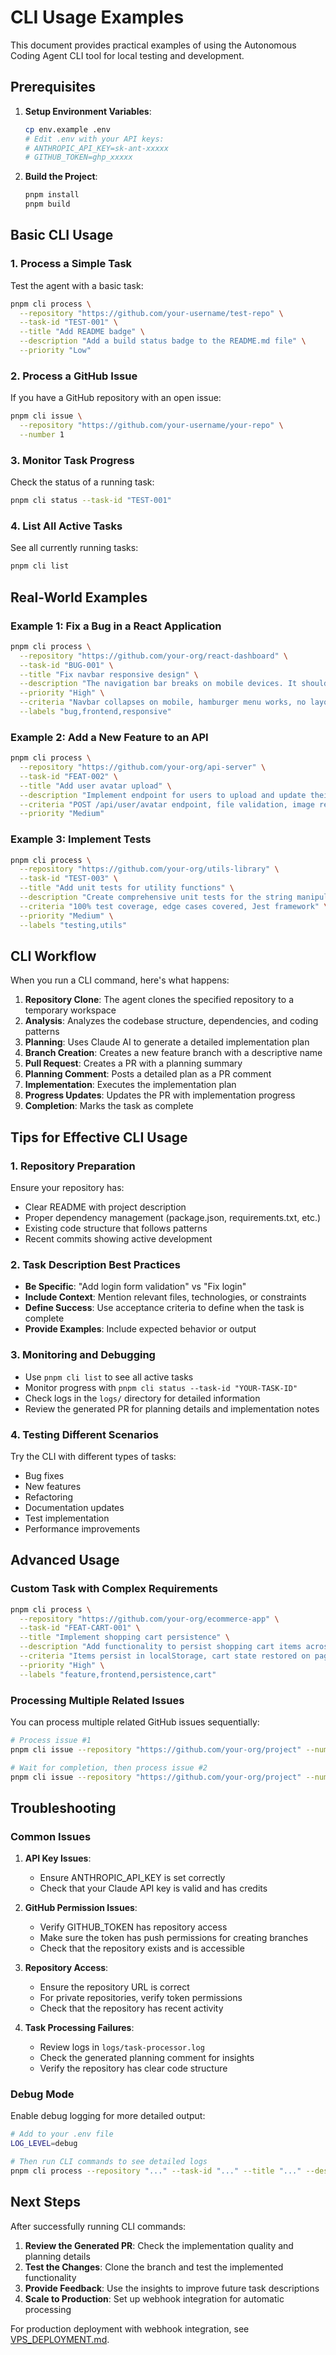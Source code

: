 # CLI Usage Examples

This document provides practical examples of using the Autonomous Coding Agent CLI tool for local testing and development.

## Prerequisites

1. **Setup Environment Variables**:
   ```bash
   cp env.example .env
   # Edit .env with your API keys:
   # ANTHROPIC_API_KEY=sk-ant-xxxxx
   # GITHUB_TOKEN=ghp_xxxxx
   ```

2. **Build the Project**:
   ```bash
   pnpm install
   pnpm build
   ```

## Basic CLI Usage

### 1. Process a Simple Task

Test the agent with a basic task:

```bash
pnpm cli process \
  --repository "https://github.com/your-username/test-repo" \
  --task-id "TEST-001" \
  --title "Add README badge" \
  --description "Add a build status badge to the README.md file" \
  --priority "Low"
```

### 2. Process a GitHub Issue

If you have a GitHub repository with an open issue:

```bash
pnpm cli issue \
  --repository "https://github.com/your-username/your-repo" \
  --number 1
```

### 3. Monitor Task Progress

Check the status of a running task:

```bash
pnpm cli status --task-id "TEST-001"
```

### 4. List All Active Tasks

See all currently running tasks:

```bash
pnpm cli list
```

## Real-World Examples

### Example 1: Fix a Bug in a React Application

```bash
pnpm cli process \
  --repository "https://github.com/your-org/react-dashboard" \
  --task-id "BUG-001" \
  --title "Fix navbar responsive design" \
  --description "The navigation bar breaks on mobile devices. It should collapse into a hamburger menu on screens smaller than 768px." \
  --priority "High" \
  --criteria "Navbar collapses on mobile, hamburger menu works, no layout breaks" \
  --labels "bug,frontend,responsive"
```

### Example 2: Add a New Feature to an API

```bash
pnpm cli process \
  --repository "https://github.com/your-org/api-server" \
  --task-id "FEAT-002" \
  --title "Add user avatar upload" \
  --description "Implement endpoint for users to upload and update their profile pictures. Support JPG and PNG formats, max 5MB." \
  --criteria "POST /api/user/avatar endpoint, file validation, image resizing, error handling" \
  --priority "Medium"
```

### Example 3: Implement Tests

```bash
pnpm cli process \
  --repository "https://github.com/your-org/utils-library" \
  --task-id "TEST-003" \
  --title "Add unit tests for utility functions" \
  --description "Create comprehensive unit tests for the string manipulation utilities in src/utils/string.js" \
  --criteria "100% test coverage, edge cases covered, Jest framework" \
  --priority "Medium" \
  --labels "testing,utils"
```

## CLI Workflow

When you run a CLI command, here's what happens:

1. **Repository Clone**: The agent clones the specified repository to a temporary workspace
2. **Analysis**: Analyzes the codebase structure, dependencies, and coding patterns
3. **Planning**: Uses Claude AI to generate a detailed implementation plan
4. **Branch Creation**: Creates a new feature branch with a descriptive name
5. **Pull Request**: Creates a PR with a planning summary
6. **Planning Comment**: Posts a detailed plan as a PR comment
7. **Implementation**: Executes the implementation plan
8. **Progress Updates**: Updates the PR with implementation progress
9. **Completion**: Marks the task as complete

## Tips for Effective CLI Usage

### 1. Repository Preparation

Ensure your repository has:
- Clear README with project description
- Proper dependency management (package.json, requirements.txt, etc.)
- Existing code structure that follows patterns
- Recent commits showing active development

### 2. Task Description Best Practices

- **Be Specific**: "Add login form validation" vs "Fix login"
- **Include Context**: Mention relevant files, technologies, or constraints
- **Define Success**: Use acceptance criteria to define when the task is complete
- **Provide Examples**: Include expected behavior or output

### 3. Monitoring and Debugging

- Use `pnpm cli list` to see all active tasks
- Monitor progress with `pnpm cli status --task-id "YOUR-TASK-ID"`
- Check logs in the `logs/` directory for detailed information
- Review the generated PR for planning details and implementation notes

### 4. Testing Different Scenarios

Try the CLI with different types of tasks:
- Bug fixes
- New features
- Refactoring
- Documentation updates
- Test implementation
- Performance improvements

## Advanced Usage

### Custom Task with Complex Requirements

```bash
pnpm cli process \
  --repository "https://github.com/your-org/ecommerce-app" \
  --task-id "FEAT-CART-001" \
  --title "Implement shopping cart persistence" \
  --description "Add functionality to persist shopping cart items across browser sessions using localStorage. When users add items to cart, they should remain there even after closing and reopening the browser." \
  --criteria "Items persist in localStorage, cart state restored on page load, handles edge cases like corrupted data, includes unit tests" \
  --priority "High" \
  --labels "feature,frontend,persistence,cart"
```

### Processing Multiple Related Issues

You can process multiple related GitHub issues sequentially:

```bash
# Process issue #1
pnpm cli issue --repository "https://github.com/your-org/project" --number 1

# Wait for completion, then process issue #2
pnpm cli issue --repository "https://github.com/your-org/project" --number 2
```

## Troubleshooting

### Common Issues

1. **API Key Issues**:
   - Ensure ANTHROPIC_API_KEY is set correctly
   - Check that your Claude API key is valid and has credits

2. **GitHub Permission Issues**:
   - Verify GITHUB_TOKEN has repository access
   - Make sure the token has push permissions for creating branches
   - Check that the repository exists and is accessible

3. **Repository Access**:
   - Ensure the repository URL is correct
   - For private repositories, verify token permissions
   - Check that the repository has recent activity

4. **Task Processing Failures**:
   - Review logs in `logs/task-processor.log`
   - Check the generated planning comment for insights
   - Verify the repository has clear code structure

### Debug Mode

Enable debug logging for more detailed output:

```bash
# Add to your .env file
LOG_LEVEL=debug

# Then run CLI commands to see detailed logs
pnpm cli process --repository "..." --task-id "..." --title "..." --description "..."
```

## Next Steps

After successfully running CLI commands:

1. **Review the Generated PR**: Check the implementation quality and planning details
2. **Test the Changes**: Clone the branch and test the implemented functionality
3. **Provide Feedback**: Use the insights to improve future task descriptions
4. **Scale to Production**: Set up webhook integration for automatic processing

For production deployment with webhook integration, see [VPS_DEPLOYMENT.md](VPS_DEPLOYMENT.md).
